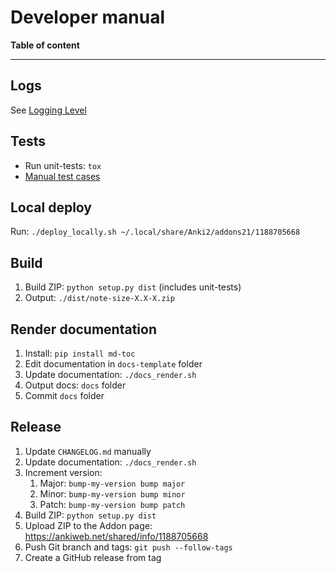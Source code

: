 # Developer manual

**Table of content**

<!--TOC-->

---

## Logs

See [Logging Level](configuration.md#logging-level)

## Tests

- Run unit-tests: `tox`
- [Manual test cases](manual-test-cases.md)

## Local deploy

Run: `./deploy_locally.sh ~/.local/share/Anki2/addons21/1188705668`

## Build

1. Build ZIP: `python setup.py dist` (includes unit-tests)
2. Output: `./dist/note-size-X.X-X.zip`

## Render documentation

1. Install: `pip install md-toc`
2. Edit documentation in `docs-template` folder
3. Update documentation: `./docs_render.sh`
4. Output docs: `docs` folder
5. Commit `docs` folder

## Release

1. Update `CHANGELOG.md` manually
2. Update documentation: `./docs_render.sh`
3. Increment version:
    1. Major: `bump-my-version bump major`
    2. Minor: `bump-my-version bump minor`
    3. Patch: `bump-my-version bump patch`
4. Build ZIP: `python setup.py dist`
5. Upload ZIP to the Addon page: https://ankiweb.net/shared/info/1188705668
6. Push Git branch and tags: `git push --follow-tags`
7. Create a GitHub release from tag

